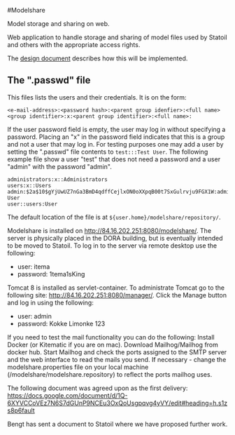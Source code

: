 #Modelshare

Model storage and sharing on web.

Web application to handle storage and sharing of model files used by Statoil and others with the appropriate access rights.

The [design document](https://docs.google.com/a/itema.no/document/d/1Q-6XYVCCoVEz7N6S7dGUnP9NCEu3OxQoUsgpqvg4yVY/edit?usp=sharing) describes how this will be implemented.

## The ".passwd" file

This files lists the users and their credentials. It is on the form:

    <e-mail-address>:<password hash>:<parent group idenfier>:<full name>
    <group identifier>:x:<parent group identifier>:<full name>:

If the user password field is empty, the user may log in without specifying a password. Placing an "x" in the password field indicates that this is a group and not a user that may log in. For testing purposes one may add a user by setting the ".passwd" file contents to `test:::Test User`. The following example file show a user "test" that does not need a password and a user "admin" with the password "admin".

	administrators:x::Administrators
	users:x::Users
	admin:$2a$10$gYjUwUZ7nGa3BmD4qdffCejlxON0oXXpqB00t7SxGulrvju9FGX1W:administrators:Admin User
	user::users:User

The default location of the file is at `${user.home}/modelshare/repository/`.

Modelshare is installed on http://84.16.202.251:8080/modelshare/. The server is physically placed in the DORA building, but is eventually intended to be moved to Statoil. To log in to the server via remote desktop use the following:

* user: itema
* password: 1tema1sKing

Tomcat 8 is installed as servlet-container. To administrate Tomcat go to the following site: http://84.16.202.251:8080/manager/. Click the Manage button and log in using the following:

* user: admin
* password: Kokke Limonke 123

If you need to test the mail functionality you can do the following: Install Docker (or Kitematic if you are on mac). Download Mailhog/Mailhog from docker hub. Start Mailhog and check the ports assigned to the SMTP server and the web interface to read the mails you send. If necessary - change the modelshare.properties file on your local machine (/modelshare/modelshare.repository) to reflect the ports mailhog uses.


The following document was agreed upon as the first delivery:
https://docs.google.com/document/d/1Q-6XYVCCoVEz7N6S7dGUnP9NCEu3OxQoUsgpqvg4yVY/edit#heading=h.s1zs8p6fault

Bengt has sent a document to Statoil where we have proposed further work.

